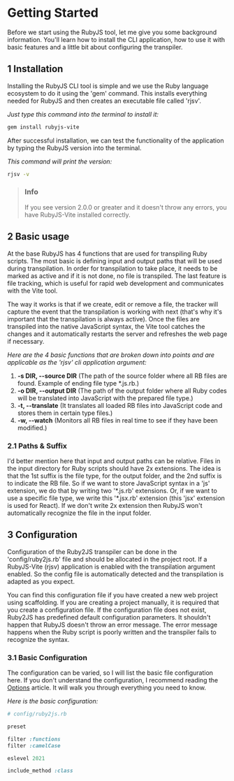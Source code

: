 # Getting Started

Before we start using the RubyJS tool, let me give you some background information. You'll learn how to install the CLI application, how to use it with basic features and a little bit about configuring the transpiler.

## 1 Installation

Installing the RubyJS CLI tool is simple and we use the Ruby language ecosystem to do it using the 'gem' command. This installs everything needed for RubyJS and then creates an executable file called 'rjsv'.

*Just type this command into the terminal to install it:*
```bash
gem install rubyjs-vite
```

After successful installation, we can test the functionality of the application by typing the RubyJS version into the terminal.

*This command will print the version:*
```bash
rjsv -v
```

> ### Info
> If you see version 2.0.0 or greater and it doesn't throw any errors, you have RubyJS-Vite installed correctly.

## 2 Basic usage

At the base RubyJS has 4 functions that are used for transpiling Ruby scripts. The most basic is defining input and output paths that will be used during transpilation. In order for transpilation to take place, it needs to be marked as active and if it is not done, no file is transpiled. The last feature is file tracking, which is useful for rapid web development and communicates with the Vite tool.

The way it works is that if we create, edit or remove a file, the tracker will capture the event that the transpilation is working with next (that's why it's important that the transpilation is always active). Once the files are transpiled into the native JavaScript syntax, the Vite tool catches the changes and it automatically restarts the server and refreshes the web page if necessary.

*Here are the 4 basic functions that are broken down into points and are applicable as the 'rjsv' cli application argument:*

1. **-s DIR, --source DIR** (The path of the source folder where all RB files are found. Example of ending file type *.js.rb.)    
2. **-o DIR, --output DIR** (The path of the output folder where all Ruby codes will be translated into JavaScript with the prepared file type.)
3. **-t, --translate** (It translates all loaded RB files into JavaScript code and stores them in certain type files.)
4. **-w, --watch** (Monitors all RB files in real time to see if they have been modified.)

### 2.1 Paths & Suffix

I'd better mention here that input and output paths can be relative. Files in the input directory for Ruby scripts should have 2x extensions. The idea is that the 1st suffix is the file type, for the output folder, and the 2nd suffix is to indicate the RB file. So if we want to store JavaScript syntax in a 'js' extension, we do that by writing two '\*.js.rb' extensions. Or, if we want to use a specific file type, we write this '\*.jsx.rb' extension (this 'jsx' extension is used for React). If we don't write 2x extension then RubyJS won't automatically recognize the file in the input folder.

## 3 Configuration

Configuration of the Ruby2JS transpiler can be done in the 'config/ruby2js.rb' file and should be allocated in the project root. If a RubyJS-Vite (rjsv) application is enabled with the transpilation argument enabled. So the config file is automatically detected and the transpilation is adapted as you expect.

You can find this configuration file if you have created a new web project using scaffolding. If you are creating a project manually, it is required that you create a configuration file. If the configuration file does not exist, Ruby2JS has predefined default configuration parameters. It shouldn't happen that RubyJS doesn't throw an error message. The error message happens when the Ruby script is poorly written and the transpiler fails to recognize the syntax.

### 3.1 Basic Configuration

The configuration can be varied, so I will list the basic file configuration here. If you don't understand the configuration, I recommend reading the [Options](https://www.ruby2js.com/docs/options) article. It will walk you through everything you need to know.

*Here is the basic configuration:*

```ruby
# config/ruby2js.rb

preset

filter :functions
filter :camelCase

eslevel 2021

include_method :class
```